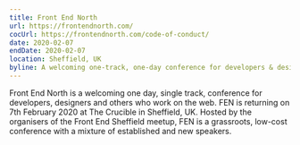 ```yaml
---
title: Front End North
url: https://frontendnorth.com/
cocUrl: https://frontendnorth.com/code-of-conduct/
date: 2020-02-07
endDate: 2020-02-07
location: Sheffield, UK
byline: A welcoming one-track, one-day conference for developers & designers who work on the web.
---
```

Front End North is a welcoming one day, single track, conference for developers, designers and others who work on the web. FEN is returning on 7th February 2020 at The Crucible in Sheffield, UK. Hosted by the organisers of the Front End Sheffield meetup, FEN is a grassroots, low-cost conference with a mixture of established and new speakers.
